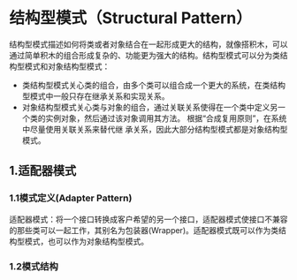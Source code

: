 # 结构型模式（Structural Pattern）

结构型模式描述如何将类或者对象结合在一起形成更大的结构，就像搭积木，可以通过简单积木的组合形成复杂的、功能更为强大的结构。结构型模式可以分为类结构型模式和对象结构型模式：

- 类结构型模式关心类的组合，由多个类可以组合成一个更大的系统，在类结构型模式中一般只存在继承关系和实现关系。
- 对象结构型模式关心类与对象的组合，通过关联关系使得在一个类中定义另一个类的实例对象，然后通过该对象调用其方法。 根据“合成复用原则”，在系统中尽量使用关联关系来替代继 承关系，因此大部分结构型模式都是对象结构型模式。

## 1.适配器模式

### 1.1模式定义(Adapter Pattern)

适配器模式：将一个接口转换成客户希望的另一个接口，适配器模式使接口不兼容的那些类可以一起工作，其别名为包装器(Wrapper)。适配器模式既可以作为类结构型模式，也可以作为对象结构型模式。

### 1.2模式结构